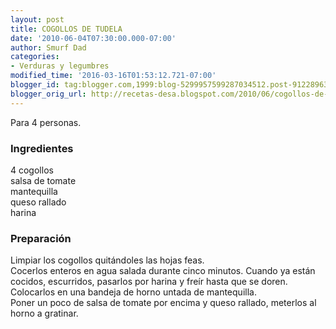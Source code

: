 ```yaml
---
layout: post
title: COGOLLOS DE TUDELA
date: '2010-06-04T07:30:00.000-07:00'
author: Smurf Dad
categories:
- Verduras y legumbres
modified_time: '2016-03-16T01:53:12.721-07:00'
blogger_id: tag:blogger.com,1999:blog-5299957599287034512.post-9122896387441790424
blogger_orig_url: http://recetas-desa.blogspot.com/2010/06/cogollos-de-tudela.html
---
```


Para 4 personas.<br><h3>Ingredientes</h3><p>4 cogollos<br/>salsa de tomate<br/>mantequilla<br/>queso rallado<br/>harina<br/></p><h3>Preparaci&oacute;n</h3><p>Limpiar los cogollos quit&aacute;ndoles las hojas feas.<br/>Cocerlos enteros en agua salada durante cinco minutos. Cuando ya est&aacute;n cocidos, escurridos, pasarlos por harina y fre&iacute;r hasta que se doren.<br/>Colocarlos en una bandeja de horno untada de mantequilla.<br/>Poner un poco de salsa de tomate por encima y queso rallado, meterlos al horno a gratinar.<br/></p>